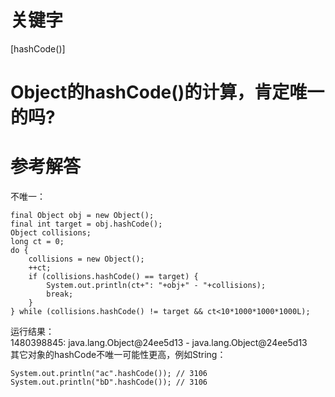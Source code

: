 # 关键字

\[hashCode\(\)\]

# Object的hashCode\(\)的计算，肯定唯一的吗?

# 参考解答

不唯一：

```
final Object obj = new Object();
final int target = obj.hashCode();
Object collisions;
long ct = 0;
do {
    collisions = new Object();
    ++ct;
    if (collisions.hashCode() == target) {
        System.out.println(ct+": "+obj+" - "+collisions);
        break;
    }
} while (collisions.hashCode() != target && ct<10*1000*1000*1000L);
```

运行结果：  
1480398845: java.lang.Object@24ee5d13 - java.lang.Object@24ee5d13  
其它对象的hashCode不唯一可能性更高，例如String：

```
System.out.println("ac".hashCode()); // 3106
System.out.println("bD".hashCode()); // 3106
```



